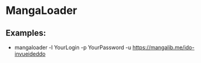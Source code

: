 # MangaLoader

## Examples:
+ mangaloader -l YourLogin -p YourPassword -u https://mangalib.me/ido-invueideddo
